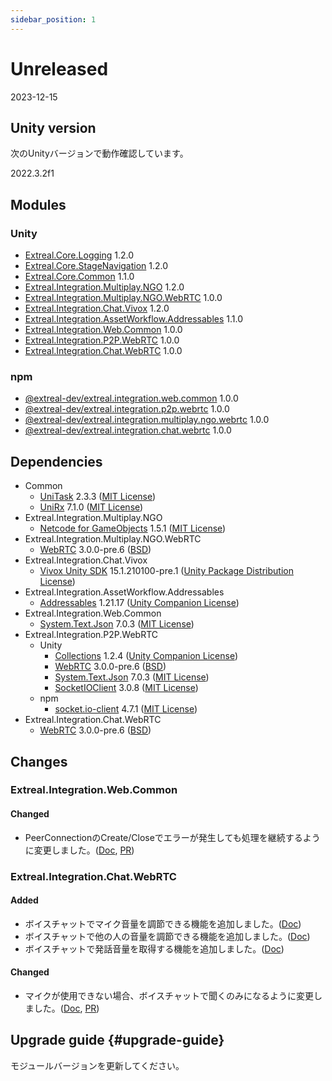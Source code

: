 ```yaml
---
sidebar_position: 1
---
```


# Unreleased

2023-12-15

## Unity version

次のUnityバージョンで動作確認しています。

2022.3.2f1

## Modules

### Unity

- [Extreal.Core.Logging](https://github.com/extreal-dev/Extreal.Core.Logging) 1.2.0
- [Extreal.Core.StageNavigation](https://github.com/extreal-dev/Extreal.Core.StageNavigation) 1.2.0
- [Extreal.Core.Common](https://github.com/extreal-dev/Extreal.Core.Common) 1.1.0
- [Extreal.Integration.Multiplay.NGO](https://github.com/extreal-dev/Extreal.Integration.Multiplay.NGO) 1.2.0
- [Extreal.Integration.Multiplay.NGO.WebRTC](https://github.com/extreal-dev/Extreal.Integration.Multiplay.NGO.WebRTC) 1.0.0
- [Extreal.Integration.Chat.Vivox](https://github.com/extreal-dev/Extreal.Integration.Chat.Vivox) 1.2.0
- [Extreal.Integration.AssetWorkflow.Addressables](https://github.com/extreal-dev/Extreal.Integration.AssetWorkflow.Addressables) 1.1.0
- [Extreal.Integration.Web.Common](https://github.com/extreal-dev/Extreal.Integration.Web.Common) 1.0.0
- [Extreal.Integration.P2P.WebRTC](https://github.com/extreal-dev/Extreal.Integration.P2P.WebRTC) 1.0.0
- [Extreal.Integration.Chat.WebRTC](https://github.com/extreal-dev/Extreal.Integration.Chat.WebRTC) 1.0.0

### npm

- [@extreal-dev/extreal.integration.web.common](https://www.npmjs.com/package/@extreal-dev/extreal.integration.web.common) 1.0.0
- [@extreal-dev/extreal.integration.p2p.webrtc](https://www.npmjs.com/package/@extreal-dev/extreal.integration.p2p.webrtc) 1.0.0
- [@extreal-dev/extreal.integration.multiplay.ngo.webrtc](https://www.npmjs.com/package/@extreal-dev/extreal.integration.multiplay.ngo.webrtc) 1.0.0
- [@extreal-dev/extreal.integration.chat.webrtc](https://www.npmjs.com/package/@extreal-dev/extreal.integration.chat.webrtc) 1.0.0

## Dependencies

- Common
  - [UniTask](https://github.com/Cysharp/UniTask) 2.3.3 ([MIT License](https://github.com/Cysharp/UniTask/blob/master/LICENSE))
  - [UniRx](https://github.com/neuecc/UniRx) 7.1.0 ([MIT License](https://github.com/neuecc/UniRx/blob/master/LICENSE))
- Extreal.Integration.Multiplay.NGO
  - [Netcode for GameObjects](https://github.com/Unity-Technologies/com.unity.netcode.gameobjects) 1.5.1 ([MIT License](https://github.com/Unity-Technologies/com.unity.netcode.gameobjects/blob/develop/LICENSE.md))
- Extreal.Integration.Multiplay.NGO.WebRTC
  - [WebRTC](https://docs.unity3d.com/Packages/com.unity.webrtc@3.0/manual/index.html) 3.0.0-pre.6 ([BSD](https://docs.unity3d.com/Packages/com.unity.webrtc@3.0/license/Third%20Party%20Notices.html))
- Extreal.Integration.Chat.Vivox
  - [Vivox Unity SDK](https://docs.vivox.com/v5/general/unity/15_1_210000/en-us/Default.htm) 15.1.210100-pre.1 ([Unity Package Distribution License](https://unity.com/legal/licenses/unity-package-distribution-license))
- Extreal.Integration.AssetWorkflow.Addressables
  - [Addressables](https://docs.unity3d.com/Packages/com.unity.addressables@1.21/manual/index.html) 1.21.17 ([Unity Companion License](https://unity.com/legal/licenses/unity-companion-license))
- Extreal.Integration.Web.Common
  - [System.Text.Json](https://learn.microsoft.com/ja-jp/dotnet/api/system.text.json) 7.0.3 ([MIT License](https://github.com/dotnet/runtime/blob/main/LICENSE.TXT))
- Extreal.Integration.P2P.WebRTC
  - Unity
    - [Collections](https://docs.unity3d.com/Packages/com.unity.collections@1.2/manual/index.html) 1.2.4 ([Unity Companion License](https://unity.com/legal/licenses/unity-companion-license))
    - [WebRTC](https://docs.unity3d.com/Packages/com.unity.webrtc@3.0/manual/index.html) 3.0.0-pre.6 ([BSD](https://docs.unity3d.com/Packages/com.unity.webrtc@3.0/license/Third%20Party%20Notices.html))
    - [System.Text.Json](https://learn.microsoft.com/ja-jp/dotnet/api/system.text.json) 7.0.3 ([MIT License](https://github.com/dotnet/runtime/blob/main/LICENSE.TXT))
    - [SocketIOClient](https://github.com/doghappy/socket.io-client-csharp) 3.0.8 ([MIT License](https://github.com/doghappy/socket.io-client-csharp/blob/master/LICENSE))
  - npm
    - [socket.io-client](https://www.npmjs.com/package/socket.io-client) 4.7.1 ([MIT License](https://github.com/socketio/socket.io-client/blob/main/LICENSE))
- Extreal.Integration.Chat.WebRTC
  - [WebRTC](https://docs.unity3d.com/Packages/com.unity.webrtc@3.0/manual/index.html) 3.0.0-pre.6 ([BSD](https://docs.unity3d.com/Packages/com.unity.webrtc@3.0/license/Third%20Party%20Notices.html))

## Changes
### Extreal.Integration.Web.Common
#### Changed
- PeerConnectionのCreate/Closeでエラーが発生しても処理を継続するように変更しました。([Doc](../integration/p2p.webrtc.md), [PR](https://github.com/extreal-dev/Extreal.Integration.P2P.WebRTC/pull/9))

### Extreal.Integration.Chat.WebRTC
#### Added
- ボイスチャットでマイク音量を調節できる機能を追加しました。([Doc](../integration/chat.webrtc.md))
- ボイスチャットで他の人の音量を調節できる機能を追加しました。([Doc](../integration/chat.webrtc.md))
- ボイスチャットで発話音量を取得する機能を追加しました。([Doc](../integration/chat.webrtc.md))
#### Changed
- マイクが使用できない場合、ボイスチャットで聞くのみになるように変更しました。([Doc](../integration/chat.webrtc.md), [PR](https://github.com/extreal-dev/Extreal.Integration.Chat.WebRTC/pull/8))

## Upgrade guide {#upgrade-guide}

モジュールバージョンを更新してください。
